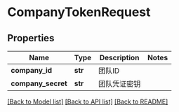# CompanyTokenRequest

## Properties
Name | Type | Description | Notes
------------ | ------------- | ------------- | -------------
**company_id** | **str** | 团队ID | 
**company_secret** | **str** | 团队凭证密钥 | 

[[Back to Model list]](../README.md#documentation-for-models) [[Back to API list]](../README.md#documentation-for-api-endpoints) [[Back to README]](../README.md)

